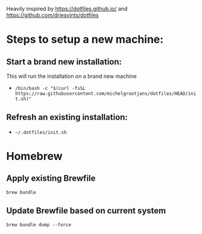 Heavily inspired by https://dotfiles.github.io/ and https://github.com/driesvints/dotfiles

# Steps to setup a new machine:

## Start a brand new installation:
This will run the installation on a brand new machine
- `/bin/bash -c "$(curl -fsSL https://raw.githubusercontent.com/michelgrootjans/dotfiles/HEAD/init.sh)"`

## Refresh an existing installation:
- `~/.dotfiles/init.sh`


# Homebrew

## Apply existing Brewfile
`brew bundle`

## Update Brewfile based on current system
`brew bundle dump --force`
